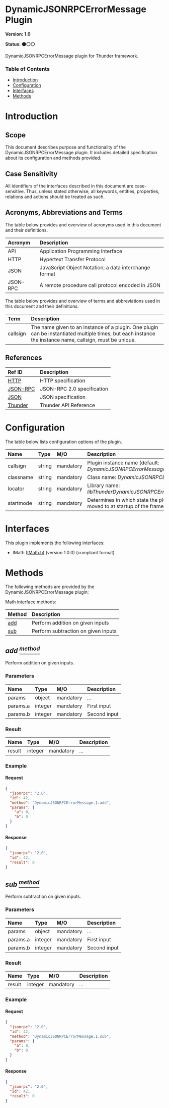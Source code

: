 <!-- Generated automatically, DO NOT EDIT! -->
<a id="head_DynamicJSONRPCErrorMessage_Plugin"></a>
# DynamicJSONRPCErrorMessage Plugin

**Version: 1.0**

**Status: :black_circle::white_circle::white_circle:**

DynamicJSONRPCErrorMessage plugin for Thunder framework.

### Table of Contents

- [Introduction](#head_Introduction)
- [Configuration](#head_Configuration)
- [Interfaces](#head_Interfaces)
- [Methods](#head_Methods)

<a id="head_Introduction"></a>
# Introduction

<a id="head_Scope"></a>
## Scope

This document describes purpose and functionality of the DynamicJSONRPCErrorMessage plugin. It includes detailed specification about its configuration and methods provided.

<a id="head_Case_Sensitivity"></a>
## Case Sensitivity

All identifiers of the interfaces described in this document are case-sensitive. Thus, unless stated otherwise, all keywords, entities, properties, relations and actions should be treated as such.

<a id="head_Acronyms,_Abbreviations_and_Terms"></a>
## Acronyms, Abbreviations and Terms

The table below provides and overview of acronyms used in this document and their definitions.

| Acronym | Description |
| :-------- | :-------- |
| <a name="acronym.API">API</a> | Application Programming Interface |
| <a name="acronym.HTTP">HTTP</a> | Hypertext Transfer Protocol |
| <a name="acronym.JSON">JSON</a> | JavaScript Object Notation; a data interchange format |
| <a name="acronym.JSON-RPC">JSON-RPC</a> | A remote procedure call protocol encoded in JSON |

The table below provides and overview of terms and abbreviations used in this document and their definitions.

| Term | Description |
| :-------- | :-------- |
| <a name="term.callsign">callsign</a> | The name given to an instance of a plugin. One plugin can be instantiated multiple times, but each instance the instance name, callsign, must be unique. |

<a id="head_References"></a>
## References

| Ref ID | Description |
| :-------- | :-------- |
| <a name="ref.HTTP">[HTTP](http://www.w3.org/Protocols)</a> | HTTP specification |
| <a name="ref.JSON-RPC">[JSON-RPC](https://www.jsonrpc.org/specification)</a> | JSON-RPC 2.0 specification |
| <a name="ref.JSON">[JSON](http://www.json.org/)</a> | JSON specification |
| <a name="ref.Thunder">[Thunder](https://github.com/WebPlatformForEmbedded/Thunder/blob/master/doc/WPE%20-%20API%20-%20Thunder.docx)</a> | Thunder API Reference |

<a id="head_Configuration"></a>
# Configuration

The table below lists configuration options of the plugin.

| Name | Type | M/O | Description |
| :-------- | :-------- | :-------- | :-------- |
| callsign | string | mandatory | Plugin instance name (default: *DynamicJSONRPCErrorMessage*) |
| classname | string | mandatory | Class name: *DynamicJSONRPCErrorMessage* |
| locator | string | mandatory | Library name: *libThunderDynamicJSONRPCErrorMessage.so* |
| startmode | string | mandatory | Determines in which state the plugin should be moved to at startup of the framework |

<a id="head_Interfaces"></a>
# Interfaces

This plugin implements the following interfaces:

- IMath ([IMath.h](https://github.com/rdkcentral/ThunderInterfaces/blob/master/interfaces/IMath.h)) (version 1.0.0) (compliant format)

<a id="head_Methods"></a>
# Methods

The following methods are provided by the DynamicJSONRPCErrorMessage plugin:

Math interface methods:

| Method | Description |
| :-------- | :-------- |
| [add](#method_add) | Perform addition on given inputs |
| [sub](#method_sub) | Perform subtraction on given inputs |

<a id="method_add"></a>
## *add [<sup>method</sup>](#head_Methods)*

Perform addition on given inputs.

### Parameters

| Name | Type | M/O | Description |
| :-------- | :-------- | :-------- | :-------- |
| params | object | mandatory | *...* |
| params.a | integer | mandatory | First input |
| params.b | integer | mandatory | Second input |

### Result

| Name | Type | M/O | Description |
| :-------- | :-------- | :-------- | :-------- |
| result | integer | mandatory | *...* |

### Example

#### Request

```json
{
  "jsonrpc": "2.0",
  "id": 42,
  "method": "DynamicJSONRPCErrorMessage.1.add",
  "params": {
    "a": 0,
    "b": 0
  }
}
```

#### Response

```json
{
  "jsonrpc": "2.0",
  "id": 42,
  "result": 0
}
```

<a id="method_sub"></a>
## *sub [<sup>method</sup>](#head_Methods)*

Perform subtraction on given inputs.

### Parameters

| Name | Type | M/O | Description |
| :-------- | :-------- | :-------- | :-------- |
| params | object | mandatory | *...* |
| params.a | integer | mandatory | First input |
| params.b | integer | mandatory | Second input |

### Result

| Name | Type | M/O | Description |
| :-------- | :-------- | :-------- | :-------- |
| result | integer | mandatory | *...* |

### Example

#### Request

```json
{
  "jsonrpc": "2.0",
  "id": 42,
  "method": "DynamicJSONRPCErrorMessage.1.sub",
  "params": {
    "a": 0,
    "b": 0
  }
}
```

#### Response

```json
{
  "jsonrpc": "2.0",
  "id": 42,
  "result": 0
}
```

